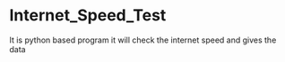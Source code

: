 # Internet_Speed_Test
It is python based program it will check the internet speed and gives the data
